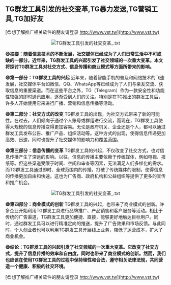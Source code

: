 ## **TG群发工具引发的社交变革,TG暴力发送,TG营销工具,TG加好友**

[😍想了解推广相关软件的朋友请登录 http://www.vst.tw](http://www.vst.tw)

 <center><img src="https://vst.tw/MP4/tuiguang/png/4.png" alt="TG群发工具引发的社交变革_.txt"></center>

**😄摘要：随着信息技术的不断发展，社交媒体已经成为了人们日常生活中不可或缺的一部分。近年来，TG群发工具的兴起引发了社交领域的一次重大变革。本文将探讨TG群发工具对社交方式、信息传播和商业模式等方面所带来的影响。**

**😄第一部分：TG群发工具的兴起**
近年来，随着智能手机的普及和网络技术的飞速发展，社交媒体平台如微信、QQ、WhatsApp等已经成为了人们与亲友交流、获取信息的重要渠道。而在这些平台之外，TG（Telegram）作为一款安全性和功能性较强的即时通讯应用，逐渐受到人们的关注。特别是在TG推出的群发工具后，许多人开始使用它来进行广播、营销和信息传播等活动。

**😄第二部分：社交方式的改变**
TG群发工具的出现，为社交方式带来了新的可能性。在过去，人们倾向于通过个人账号或群组进行交流，而现在，TG群发工具使得大规模的信息传播变得更加容易。无论是政府机关、企业还是个人，都可以通过群发工具发布公告、推广产品、组织活动等。这种方式的出现，使得信息传递更加高效、迅速，同时也提升了社交媒体的影响力和覆盖范围。

**😄第三部分：信息传播的变革**
TG群发工具的兴起，不仅改变了社交方式，也对信息传播产生了深远的影响。以往，信息的传播主要依赖于传统媒体，例如电视、报纸等。但这些渠道受限于时间、空间和审查等因素，无法满足人们多样化的需求。而TG群发工具通过即时、全球范围内的传播，打破了传统媒体的限制，使得信息的传播更加自由和快速。这也为广告商、政府机构和公益组织等提供了更多的宣传和推广机会。

 <center><img src="https://vst.tw/MP4/tuiguang/png/7.png" alt="TG群发工具引发的社交变革_.txt"></center>

**😄第四部分：商业模式的创新**
TG群发工具的兴起，也带来了商业模式的创新。许多企业开始利用TG群发工具进行品牌推广、产品销售和客户服务等活动。相比于传统的广告渠道，TG群发工具更加便捷、直接，能够更好地触达目标用户。同时，通过群发工具可以进行精准定向的推送，提升了广告效果和市场反馈。与此同时，个人创业者也可以利用TG群发工具开展线上业务，降低了运营成本，扩大了商业机会。

**😄结论：TG群发工具的兴起引发了社交领域的一次重大变革。它改变了社交方式，提升了信息传播的效率和自由度，同时也带来了商业模式的创新。然而，我们也应该在使用TG群发工具的过程中保持理性和合法，遵守相关法律法规，共同营造一个健康、积极的社交环境。**

[😍想了解推广相关软件的朋友请登录 http://www.vst.tw](http://www.vst.tw)



